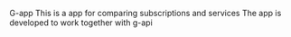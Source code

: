 G-app
This is a app for comparing subscriptions and services
The app is developed to work together with g-api